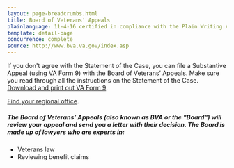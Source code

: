 ```yaml
---
layout: page-breadcrumbs.html
title: Board of Veterans' Appeals
plainlanguage: 11-4-16 certified in compliance with the Plain Writing Act
template: detail-page
concurrence: complete
source: http://www.bva.va.gov/index.asp
---
```


<div class="va-introtext">

If you don't agree with the Statement of the Case, you can file	a	Substantive Appeal (using VA Form 9) with the Board	of Veterans’ Appeals. Make sure you read through all the instructions on the Statement of the Case. [Download and print out VA Form 9](http://www.va.gov/vaforms/va/pdf/VA9.pdf). 

[Find your regional office](http://www.benefits.va.gov/benefits/offices.asp).

</div>

<div class="feature" markdown="0">

##### The Board of Veterans’ Appeals (also known as BVA or the "Board") will review your appeal and send you a letter with their decision. The Board is made up of lawyers who are experts in:
  - Veterans law
  - Reviewing benefit claims
</div>

